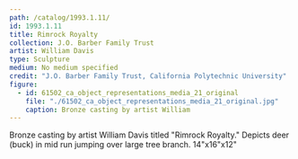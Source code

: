 ```yaml
---
path: /catalog/1993.1.11/
id: 1993.1.11
title: Rimrock Royalty
collection: J.O. Barber Family Trust
artist: William Davis
type: Sculpture
medium: No medium specified
credit: "J.O. Barber Family Trust, California Polytechnic University"
figure:
  - id: 61502_ca_object_representations_media_21_original
    file: "./61502_ca_object_representations_media_21_original.jpg"
    caption: Bronze casting by artist William
---
```

Bronze casting by artist William Davis titled "Rimrock Royalty." Depicts deer (buck) in mid run jumping over large tree branch. 
14"x16"x12"
